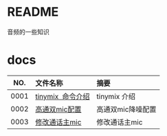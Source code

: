 # README

音频的一些知识

# docs

NO.|文件名称|摘要
:--:|:--|:--
0001| [tinymix  命令介绍](sound/0001_tinymix_20230107.md) | tinymix 介绍
0002| [高通双mic配置](sound/0002_dual_mic.md) | 高通双mic降噪配置
0003| [修改通话主mic](sound/0003_main_mic.md) | 修改通话主mic